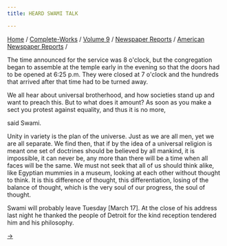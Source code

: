 ```yaml
---
title: HEARD SWAMI TALK

---
```



[Home](../../../../index.htm) /
[Complete-Works](../../../complete_works.htm) / [Volume
9](../../volume_9_contents.htm) / [Newspaper
Reports](../newspaper_reports_contents.htm) / [American Newspaper
Reports](american_newspaper_contents.htm) /

 The time
announced for the service was 8 o'clock, but the congregation began to
assemble at the temple early in the evening so that the doors had to be
opened at 6:25 p.m. They were closed at 7 o'clock and the hundreds that
arrived after that time had to be turned away.

We all hear about universal brotherhood, and how societies stand up and
want to preach this. But to what does it amount? As soon as you make a
sect you protest against equality, and thus it is no more,

said Swami.

Unity in variety is the plan of the universe. Just as we are all men,
yet we are all separate. We find then, that if by the idea of a
universal religion is meant one set of doctrines should be believed by
all mankind, it is impossible, it can never be, any more than there will
be a time when all faces will be the same. We must not seek that all of
us should think alike, like Egyptian mummies in a museum, looking at
each other without thought to think. It is this difference of thought,
this differentiation, losing of the balance of thought, which is the
very soul of our progress, the soul of thought.

Swami will probably leave Tuesday \[March 17\]. At the close of his
address last night he thanked the people of Detroit for the kind
reception tendered him and his philosophy.

[→](45_boston_evening_transcript_mar_21_1896.htm)


